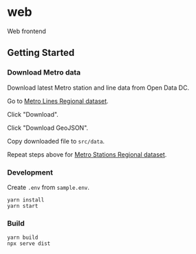 # web

Web frontend

## Getting Started

### Download Metro data

Download latest Metro station and line data from Open Data DC.

Go to [Metro Lines Regional
dataset](https://opendata.dc.gov/datasets/ead6291a71874bf8ba332d135036fbda_58/explore).

Click "Download".

Click "Download GeoJSON".

Copy downloaded file to `src/data`.

Repeat steps above for [Metro Stations Regional
dataset](https://opendata.dc.gov/datasets/DCGIS::metro-stations-regional/explore).


### Development

Create `.env` from `sample.env`.

```
yarn install
yarn start
```

### Build

```
yarn build
npx serve dist
```